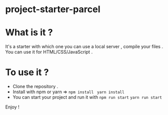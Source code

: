# project-starter-parcel

# What is it ? 

It's a starter with which one you can use a local server , compile your files . 
You can use it for HTML/CSS/JavaScript .

# To use it ? 

- Clone the repository . 
- Install with npm or yarn => `npm install ` `yarn install`
- You can start your project and run it with `npm run start` `yarn run start`

Enjoy !
